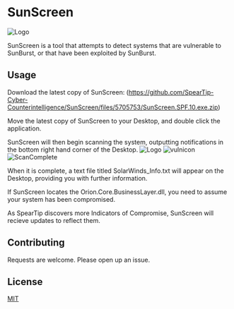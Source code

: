 # SunScreen
![Logo](https://www.speartip.com/wp-content/uploads/2020/12/Copy-of-sunburst-3.png)

SunScreen is a tool that attempts to detect systems that are vulnerable to SunBurst, or that have been exploited by SunBurst.

## Usage

Download the latest copy of SunScreen: (https://github.com/SpearTip-Cyber-Counterintelligence/SunScreen/files/5705753/SunScreen.SPF.10.exe.zip)

Move the latest copy of SunScreen to your Desktop, and double click the application.

SunScreen will then begin scanning the system, outputting notifications in the bottom right hand corner of the Desktop.
![Logo](https://speartiplogo.s3.amazonaws.com/begin_Scan.png)
![vulnicon](https://speartiplogo.s3.amazonaws.com/vulnerable.png)
![ScanComplete](https://speartiplogo.s3.amazonaws.com/complete.png)

When it is complete, a text file titled SolarWinds_Info.txt will appear on the Desktop, providing you with further information.

If SunScreen locates the Orion.Core.BusinessLayer.dll, you need to assume your system has been compromised. 

As SpearTip discovers more Indicators of Compromise, SunScreen will recieve updates to reflect them.


## Contributing
Requests are welcome. Please open up an issue.
## License
[MIT](https://choosealicense.com/licenses/mit/)
